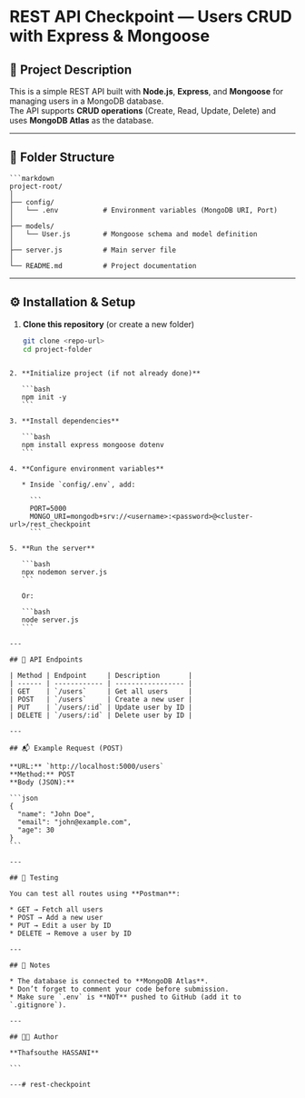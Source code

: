 # REST API Checkpoint — Users CRUD with Express & Mongoose

## 📌 Project Description
This is a simple REST API built with **Node.js**, **Express**, and **Mongoose** for managing users in a MongoDB database.  
The API supports **CRUD operations** (Create, Read, Update, Delete) and uses **MongoDB Atlas** as the database.

---

## 📂 Folder Structure
```
```markdown
project-root/
│
├── config/
│   └── .env           # Environment variables (MongoDB URI, Port)
│
├── models/
│   └── User.js        # Mongoose schema and model definition
│
├── server.js          # Main server file
│
└── README.md          # Project documentation

````

---

## ⚙️ Installation & Setup

1. **Clone this repository** (or create a new folder)
   ```bash
   git clone <repo-url>
   cd project-folder
````

2. **Initialize project (if not already done)**

   ```bash
   npm init -y
   ```

3. **Install dependencies**

   ```bash
   npm install express mongoose dotenv
   ```

4. **Configure environment variables**

   * Inside `config/.env`, add:

     ```
     PORT=5000
     MONGO_URI=mongodb+srv://<username>:<password>@<cluster-url>/rest_checkpoint
     ```

5. **Run the server**

   ```bash
   npx nodemon server.js
   ```

   Or:

   ```bash
   node server.js
   ```

---

## 🚀 API Endpoints

| Method | Endpoint     | Description       |
| ------ | ------------ | ----------------- |
| GET    | `/users`     | Get all users     |
| POST   | `/users`     | Create a new user |
| PUT    | `/users/:id` | Update user by ID |
| DELETE | `/users/:id` | Delete user by ID |

---

## 📬 Example Request (POST)

**URL:** `http://localhost:5000/users`
**Method:** POST
**Body (JSON):**

```json
{
  "name": "John Doe",
  "email": "john@example.com",
  "age": 30
}
```

---

## 🧪 Testing

You can test all routes using **Postman**:

* GET → Fetch all users
* POST → Add a new user
* PUT → Edit a user by ID
* DELETE → Remove a user by ID

---

## 📝 Notes

* The database is connected to **MongoDB Atlas**.
* Don’t forget to comment your code before submission.
* Make sure `.env` is **NOT** pushed to GitHub (add it to `.gitignore`).

---

## 👨‍💻 Author

**Thafsouthe HASSANI**

```

---# rest-checkpoint
